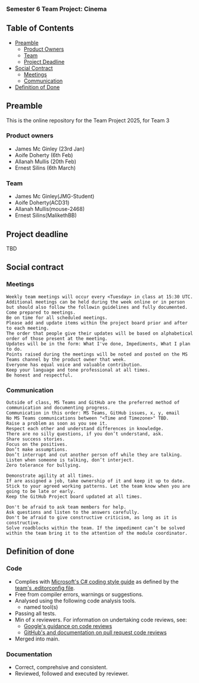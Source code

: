 ### Semester 6 Team Project: Cinema

## Table of Contents

* [Preamble](#preamble)
  * [Product Owners](#product-owners)
  * [Team](#team)
  * [Project Deadline](#project-deadline)  
* [Social Contract](#social-contract)
  * [Meetings](#meetings)
  * [Communication](#communication)
* [Definition of Done](#definition-of-done)

## Preamble

This is the online repository for the Team Project 2025, for Team 3

<!--- Modify this readme.md file adding extra sections as you see fit. Do keep the existing headings and add the necessary additional information as required. --->

### Product owners
<!--- insert the name of the product owner(s) --->
<!--- You may want to rotate product owners each week to share the responsability and workload. In which case update the product owner each week and list the previous product owners with dates --->
+ James Mc Ginley (23rd Jan)
+ Aoife Doherty (6th Feb)
+ Allanah Mullis (20th Feb)
+ Ernest Silins (6th March)

### Team
<!--- Insert team members github handles and names! --->
<!--- DocMilo --->

* James Mc Ginley(JMG-Student)
* Aoife Doherty(ACD31)
* Allanah Mullis(mouse-2468)
* Ernest Silins(MalikethBB)


## Project deadline

TBD

## Social contract

### Meetings

    Weekly team meetings will occur every <Tuesday> in class at 15:30 UTC.
    Additional meetings can be held during the week online or in person but should also follow the followin guidelines and fully documented. 
    Come prepared to meetings.
    Be on time for all scheduled meetings.
    Please add and update items within the project board prior and after to each meeting.
    The order that people give their updates will be based on alphabetical order of those present at the meeting.
    Updates will be in the form: What I've done, Impediments, What I plan to do.
    Points raised during the meetings will be noted and posted on the MS Teams channel by the product owner that week. 
    Everyone has equal voice and valuable contribution.
    Keep your language and tone professional at all times.
    Be honest and respectful.  

### Communication  

    Outside of class, MS Teams and GitHub are the preferred method of communication and documenting progress.
    Communication in this order: MS Teams, GitHub issues, x, y, email
    No MS Teams communications between "<Time and Timezone>" TBD.
    Raise a problem as soon as you see it.
    Respect each other and understand differences in knowledge.
    There are no silly questions, if you don’t understand, ask.
    Share success stories. 
    Focus on the positives.
    Don’t make assumptions.
    Don’t interrupt and cut another person off while they are talking.
    Listen when someone is talking, don’t interject.
    Zero tolerance for bullying.
    
    Demonstrate agility at all times.
    If are assigned a job, take ownership of it and keep it up to date.
    Stick to your agreed working patterns. Let the team know when you are going to be late or early.
    Keep the GitHub Project board updated at all times. 

    Don't be afraid to ask team members for help.
    Ask questions and listen to the answers carefully.
    Don't be afraid to give constructive criticism, as long as it is constructive.
    Solve roadblocks within the team. If the impediment can’t be solved within the team bring it to the attention of the module coordinator.

## Definition of done

### Code

* Complies with [Microsoft's C# coding style guide](https://learn.microsoft.com/en-us/dotnet/csharp/fundamentals/coding-style/coding-conventions) as defined by the [team's .editorconfig file](.editorconfig).  
* Free from compiler errors, warnings or suggestions.
* Analysed using the following code analysis tools.  
  * named tool(s)
* Passing all tests.  
* Min of x reviewers. For information on undertaking code reviews, see:
  * [Google's guidance on code reviews](https://abseil.io/resources/swe-book/html/ch09.html)  
  * [GitHub's and documentation on pull request code reviews](https://docs.github.com/en/pull-requests/collaborating-with-pull-requests/reviewing-changes-in-pull-requests/about-pull-request-reviews)
* Merged into main.  

### Documentation

* Correct, comprehsive and consistent.  
* Reviewed, followed and executed by reviewer.
